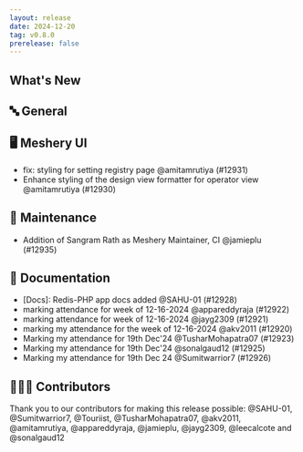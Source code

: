 ```yaml
---
layout: release
date: 2024-12-20
tag: v0.8.0
prerelease: false
---
```


## What's New
## 🔤 General
## 🖥 Meshery UI

- fix: styling for setting registry page @amitamrutiya (#12931)
- Enhance styling of the design view formatter for operator view @amitamrutiya (#12930)

## 🧰 Maintenance

- Addition of Sangram Rath as Meshery Maintainer, CI @jamieplu (#12935)

## 📖 Documentation

- \[Docs\]: Redis-PHP app docs added @SAHU-01 (#12928)
- marking attendance for week of 12-16-2024 @appareddyraja (#12922)
- marking attendance for week of 12-16-2024 @jayg2309 (#12921)
-  marking my attendance for the week of 12-16-2024  @akv2011 (#12920)
- Marking my attendance for 19th Dec'24 @TusharMohapatra07 (#12923)
- Marking my attendance for 19th Dec'24 @sonalgaud12 (#12925)
- Marking my attendance for 19th Dec 24 @Sumitwarrior7 (#12926)

## 👨🏽‍💻 Contributors

Thank you to our contributors for making this release possible:
@SAHU-01, @Sumitwarrior7, @Touriist, @TusharMohapatra07, @akv2011, @amitamrutiya, @appareddyraja, @jamieplu, @jayg2309, @leecalcote and @sonalgaud12

